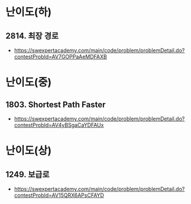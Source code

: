 # 난이도(하)
## 2814. 최장 경로
- https://swexpertacademy.com/main/code/problem/problemDetail.do?contestProbId=AV7GOPPaAeMDFAXB

# 난이도(중)
## 1803. Shortest Path Faster
- https://swexpertacademy.com/main/code/problem/problemDetail.do?contestProbId=AV4yBSgaCaYDFAUx

# 난이도(상)
## 1249. 보급로
- https://swexpertacademy.com/main/code/problem/problemDetail.do?contestProbId=AV15QRX6APsCFAYD
